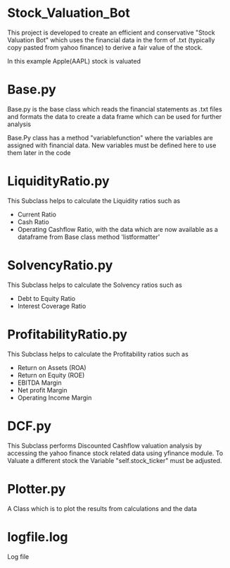 # Stock_Valuation_Bot

This project is developed to create an efficient and conservative "Stock Valuation Bot"
which uses the financial data in the form of .txt (typically copy pasted from yahoo finance) to 
derive a fair value of the stock. 

In this example Apple(AAPL) stock is valuated

# Base.py
Base.py is the base class which reads the financial statements as .txt files and formats the data to create a data 
frame which can be used for further analysis

Base.Py class has a method "variablefunction" where the variables are assigned with financial data. New variables must be defined here to 
use them later in the code 


# LiquidityRatio.py
This Subclass helps to calculate the Liquidity ratios such as 
- Current Ratio
- Cash Ratio
- Operating Cashflow Ratio, with the data which are now available as a dataframe from Base class method 'listformatter'

# SolvencyRatio.py
This Subclass helps to calculate the Solvency ratios such as 
- Debt to Equity Ratio
- Interest Coverage Ratio

# ProfitabilityRatio.py
This Subclass helps to calculate the Profitability ratios such as 
- Return on Assets (ROA)
- Return on Equity (ROE)
- EBITDA Margin
- Net profit Margin
- Operating Income Margin

# DCF.py
This Subclass performs Discounted Cashflow valuation analysis by accessing the yahoo finance stock related data using
yfinance module.
To Valuate a different stock the Variable "self.stock_ticker" must be adjusted.  


# Plotter.py
A Class which is to plot the results from calculations and the data 

# logfile.log
Log file 
